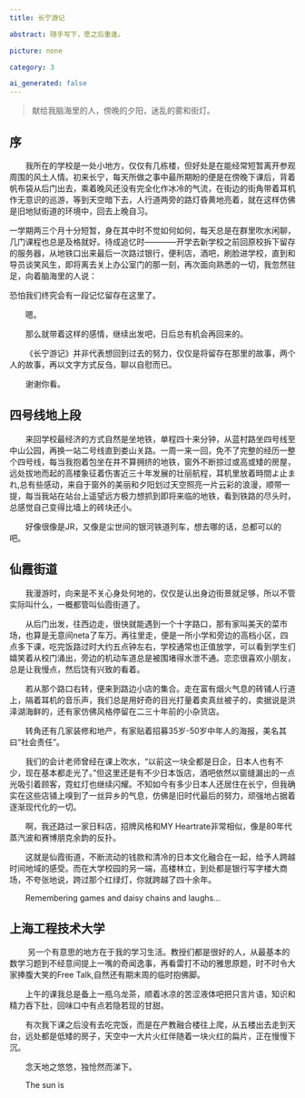 ```yaml
---
title: 长宁游记

abstract: 随手写下，愿之后重逢。

picture: none

category: 3

ai_generated: false
---
```


> 献给我脑海里的人，傍晚的夕阳，迷乱的雾和街灯。

## 序

&emsp;&emsp;我所在的学校是一处小地方，仅仅有几栋楼，但好处是在能经常短暂离开参观周围的风土人情。初来长宁，每天所做之事中最所期盼的便是在傍晚下课后，背着帆布袋从后门出去，乘着晚风还没有完全化作冰冷的气流，在街边的街角带着耳机作无意识的巡游，等到天空暗下去，人行道两旁的路灯昏黄地亮着，就在这样仿佛是旧地狱街道的环境中，回去上晚自习。

一学期两三个月十分短暂，身在其中时不觉如何如何，每天总是在群里吹水闲聊，几门课程也总是及格就好。待成追忆时————开学去新学校之前回原校拆下留存的服务器，从地铁口出来最后一次路过银行，便利店，酒吧，刷脸进学校，直到和导员谈笑风生，即将离去关上办公室门的那一刻，再次面向熟悉的一切，我忽然驻足，向着脑海里的人说：

恐怕我们终究会有一段记忆留存在这里了。

&emsp;&emsp;嗯。

&emsp;&emsp;那么就带着这样的感情，继续出发吧，日后总有机会再回来的。

&emsp;&emsp;《长宁游记》并非代表想回到过去的努力，仅仅是将留存在那里的故事，两个人的故事，再以文字方式反刍，聊以自慰而已。

&emsp;&emsp;谢谢你看。

## 四号线地上段

&emsp;&emsp;来回学校最经济的方式自然是坐地铁，单程四十来分钟，从蓝村路坐四号线至中山公园，再换一站二号线直到娄山关路。一周一来一回，免不了完整的经历一整个四号线，每当我抱着包坐在并不算拥挤的地铁，窗外不断掠过或高或矮的房屋，远处拔地而起的高楼象征着伤害近三十年发展的壮丽航程，耳机里放着時間よ止まれ,总有些感动，来自于窗外的美丽和夕阳划过天空照亮一片云彩的浪漫，顺带一提，每当我站在站台上遥望远方极力想抓到即将来临的地铁，看到铁路的尽头时，总感觉自己变得比墙上的砖块还小。

&emsp;&emsp;好像很像是JR，又像是尘世间的银河铁道列车，想去哪的话，总都可以的吧。

## 仙霞街道

&emsp;&emsp;我漫游时，向来是不关心身处何地的，仅仅是认出身边街景就足够，所以不管实际叫什么，一概都管叫仙霞街道了。

&emsp;&emsp;从后门出发，往西边走，很快就能遇到一个十字路口，那有家叫美天的菜市场，也算是无意间neta了车万。再往里走，便是一所小学和旁边的高档小区，四点多下课，吃完饭路过时大约五点钟左右，学校通常也正值放学，可以看到学生们嬉笑着从校门涌出，旁边的机动车道总是被围堵得水泄不通。恋恋很喜欢小朋友，总是让我慢点，然后饶有兴致的看着。

&emsp;&emsp;若从那个路口右转，便来到路边小店的集合。走在富有烟火气息的砖铺人行道上，隔着耳机的音乐声，我们总是用好奇的目光打量着卖真丝被子的，卖据说是洪泽湖海鲜的，还有家仿佛风格停留在二三十年前的小杂货店。

&emsp;&emsp;转角还有几家装修和地产，有家贴着招募35岁-50岁中年人的海报，美名其曰“社会责任”。

&emsp;&emsp;我们的会计老师曾经在课上吹水，“以前这一块全都是日企，日本人也有不少，现在基本都走光了。”但这里还是有不少日本饭店，酒吧依然以窗缝漏出的一点光吸引着顾客，霓虹灯也继续闪耀。不知如今有多少日本人还居住在长宁，但我确实在这些店铺上嗅到了一丝异乡的气息，仿佛是旧时代最后的努力，顽强地占据着逐渐现代化的一切。

&emsp;&emsp;啊，我还路过一家日料店，招牌风格和MY Heartrate非常相似，像是80年代蒸汽波和赛博朋克余韵的反扑。

&emsp;&emsp;这就是仙霞街道，不断流动的钱款和清冷的日本文化融合在一起，给予人跨越时间地域的感受。而在大学校园的另一端，高楼林立，到处都是银行写字楼大商场，不夸张地说，跨过那个红绿灯，你就跨越了四十余年。

&emsp;&emsp;Remembering games and daisy chains and laughs...

## 上海工程技术大学

&emsp;&emsp; 另一个有意思的地方在于我的学习生活。教授们都是很好的人，从最基本的数学习题到不经意间提上一嘴的奇闻逸事，再看雷打不动的雅思原题，时不时令大家捧腹大笑的Free Talk,自然还有期末周的临时抱佛脚。

&emsp;&emsp;上午的课我总是备上一瓶乌龙茶，顺着冰凉的苦涩液体吧把只言片语，知识和精力吞下肚，回味口中有点若隐若现的甘甜。

&emsp;&emsp;有次我下课之后没有去吃完饭，而是在产教融合楼往上爬，从五楼出去走到天台，远处都是低矮的房子，天空中一大片火红伴随着一块火红的扁片，正在慢慢下沉。

&emsp;&emsp;念天地之悠悠，独怆然而涕下。

&emsp;&emsp;The sun is 
